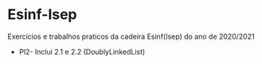 # Esinf-Isep
Exercícios e trabalhos praticos da cadeira Esinf(Isep) do ano de 2020/2021

* Pl2- Inclui 2.1 e 2.2 (DoublyLinkedList)
